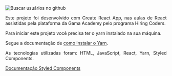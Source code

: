<img src="https://ik.imagekit.io/twayhlwajl/1_dDNpLKu_oTLzStsDTnkJ-g_lJi6RV9i3.png" alt="Buscar usuários no github">

<p style="text-align: justify">Este projeto foi desenvolvido com <a link="https://github.com/facebook/create-react-app">Create React App</a>, nas aulas de React assistidas pela plataforma da Gama Academy pelo programa Hiring Coders.</p>

<p style="text-align: justify">Para iniciar este projeto você precisa ter o yarn instalado na sua máquina.

Segue a documentação de <a href="https://classic.yarnpkg.com/en/docs/getting-started">como instalar o Yarn</a>. </p>

<p style="text-align: justify">As tecnologias utilizadas foram: HTML, JavaScript, React, Yarn, Styled Components.</p>


<a href="https://styled-components.com/docs">Documentação Styled Components</a>



